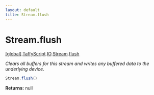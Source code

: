 ```yaml
---
layout: default
title: Stream.flush
---
```


# Stream.flush

[\[global\]]({{site.baseurl}}/docs/).[TaffyScript]({{site.baseurl}}/docs/TaffyScript/).[IO]({{site.baseurl}}/docs/TaffyScript/IO/).[Stream]({{site.baseurl}}/docs/TaffyScript/IO/Stream/).[flush]({{site.baseurl}}/docs/TaffyScript/IO/Stream/flush/)

_Clears all buffers for this stream and writes any buffered data to the underlying device._

```cs
Stream.flush()
```

**Returns:** null
